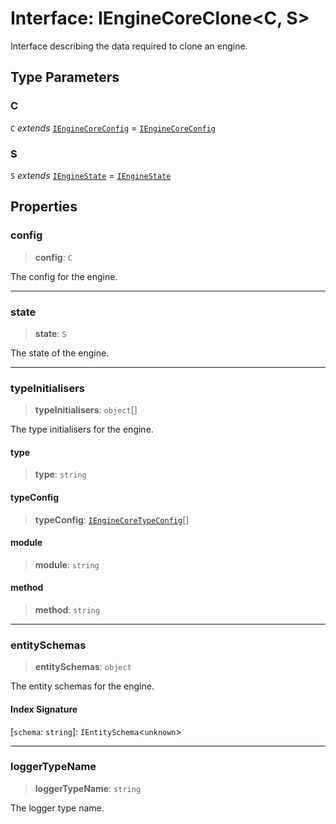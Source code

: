 # Interface: IEngineCoreClone\<C, S\>

Interface describing the data required to clone an engine.

## Type Parameters

### C

`C` *extends* [`IEngineCoreConfig`](IEngineCoreConfig.md) = [`IEngineCoreConfig`](IEngineCoreConfig.md)

### S

`S` *extends* [`IEngineState`](IEngineState.md) = [`IEngineState`](IEngineState.md)

## Properties

### config

> **config**: `C`

The config for the engine.

***

### state

> **state**: `S`

The state of the engine.

***

### typeInitialisers

> **typeInitialisers**: `object`[]

The type initialisers for the engine.

#### type

> **type**: `string`

#### typeConfig

> **typeConfig**: [`IEngineCoreTypeConfig`](../type-aliases/IEngineCoreTypeConfig.md)[]

#### module

> **module**: `string`

#### method

> **method**: `string`

***

### entitySchemas

> **entitySchemas**: `object`

The entity schemas for the engine.

#### Index Signature

\[`schema`: `string`\]: `IEntitySchema`\<`unknown`\>

***

### loggerTypeName

> **loggerTypeName**: `string`

The logger type name.
